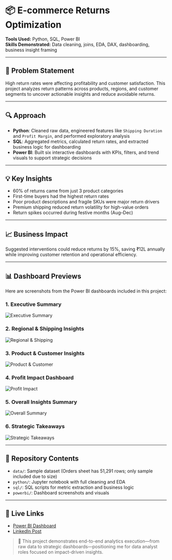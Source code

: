 # 📦 E-commerce Returns Optimization

**Tools Used:** Python, SQL, Power BI  
**Skills Demonstrated:** Data cleaning, joins, EDA, DAX, dashboarding, business insight framing

---

## 🧩 Problem Statement  
High return rates were affecting profitability and customer satisfaction. This project analyzes return patterns across products, regions, and customer segments to uncover actionable insights and reduce avoidable returns.

---

## 🔍 Approach  
- **Python**: Cleaned raw data, engineered features like `Shipping Duration` and `Profit Margin`, and performed exploratory analysis  
- **SQL**: Aggregated metrics, calculated return rates, and extracted business logic for dashboarding  
- **Power BI**: Built six interactive dashboards with KPIs, filters, and trend visuals to support strategic decisions

---

## 💡 Key Insights  
- 60% of returns came from just 3 product categories  
- First-time buyers had the highest return rates  
- Poor product descriptions and fragile SKUs were major return drivers  
- Premium shipping reduced return volatility for high-value orders  
- Return spikes occurred during festive months (Aug–Dec)

---

## 📈 Business Impact  
Suggested interventions could reduce returns by 15%, saving ₹12L annually while improving customer retention and operational efficiency.

---

## 📊 Dashboard Previews

Here are screenshots from the Power BI dashboards included in this project:

### 1. Executive Summary  
![Executive Summary](powerbi/dashboard_screenshots/executive_summary.png)

### 2. Regional & Shipping Insights  
![Regional & Shipping](powerbi/dashboard_screenshots/regional_shipping.png)

### 3. Product & Customer Insights  
![Product & Customer](powerbi/dashboard_screenshots/product_customer.png)

### 4. Profit Impact Dashboard  
![Profit Impact](powerbi/dashboard_screenshots/profit_impact.png)

### 5. Overall Insights Summary  
![Overall Summary](powerbi/dashboard_screenshots/overall_summary.png)

### 6. Strategic Takeaways  
![Strategic Takeaways](powerbi/dashboard_screenshots/strategic_takeaways.png)

---

## 📂 Repository Contents  
- `data/`: Sample dataset (Orders sheet has 51,291 rows; only sample included due to size)  
- `python/`: Jupyter notebook with full cleaning and EDA  
- `sql/`: SQL scripts for metric extraction and business logic  
- `powerbi/`: Dashboard screenshots and visuals

---

## 🔗 Live Links  
- [Power BI Dashboard](#)  
- [LinkedIn Post](#)

> 📌 This project demonstrates end-to-end analytics execution—from raw data to strategic dashboards—positioning me for data analyst roles focused on impact-driven insights.
